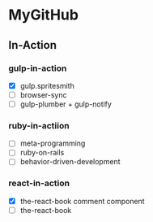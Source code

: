 # MyGitHub

## In-Action

### gulp-in-action

- [x] gulp.spritesmith
- [ ] browser-sync
- [ ] gulp-plumber + gulp-notify

### ruby-in-actiion

- [ ] meta-programming
- [ ] ruby-on-rails
- [ ] behavior-driven-development

### react-in-action

- [x] the-react-book comment component
- [ ] the-react-book